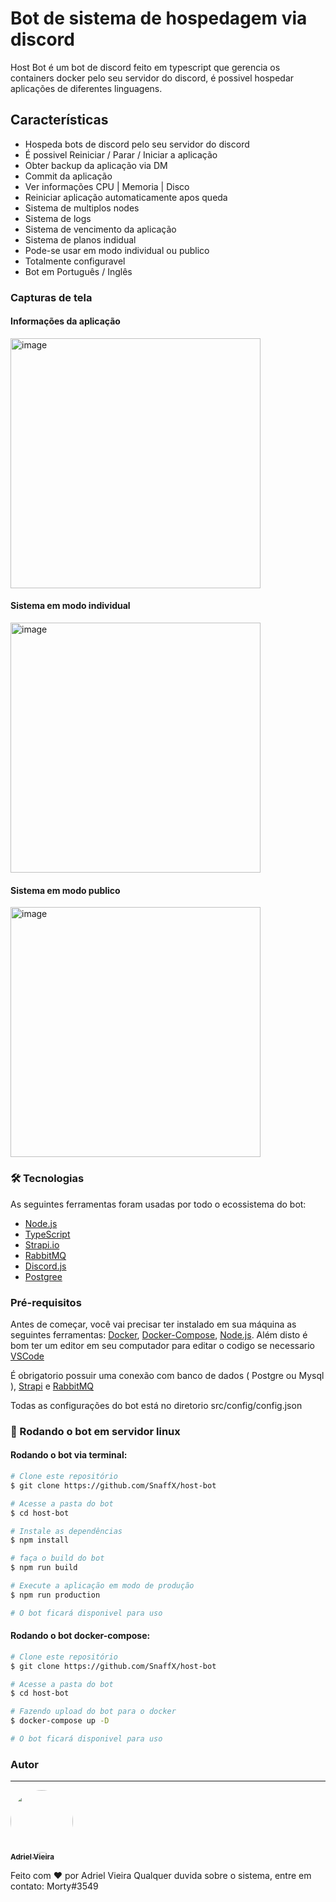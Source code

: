 # Bot de sistema de hospedagem via discord

Host Bot é um bot de discord feito em typescript que gerencia os containers docker pelo seu servidor do discord, é possivel hospedar aplicações de diferentes linguagens.

## Características

- Hospeda bots de discord pelo seu servidor do discord
- É possivel Reiniciar / Parar / Iniciar a aplicação
- Obter backup da aplicação via DM
- Commit da aplicação
- Ver informações CPU | Memoria | Disco
- Reiniciar aplicação automaticamente apos queda
- Sistema de multiplos nodes
- Sistema de logs
- Sistema de vencimento da aplicação
- Sistema de planos indidual
- Pode-se usar em modo individual ou publico
- Totalmente configuravel
- Bot em Português / Inglês

### Capturas de tela

#### Informações da aplicação

<img width="400" alt="image" src="https://media.discordapp.net/attachments/996221556499955732/998263736311750766/2.PNG">

#### Sistema em modo individual

<img width="400" alt="image" src="https://media.discordapp.net/attachments/688522093675151408/1032721459744870471/unknown.png?width=344&height=473">

#### Sistema em modo publico

<img width="400" alt="image" src="https://media.discordapp.net/attachments/688522093675151408/1032724132623823028/unknown.png">

### 🛠 Tecnologias

As seguintes ferramentas foram usadas por todo o ecossistema do bot:

- [Node.js](https://nodejs.org/en/)
- [TypeScript](https://www.typescriptlang.org/)
- [Strapi.io](https://www.prisma.io/)
- [RabbitMQ](https://www.rabbitmq.com/)
- [Discord.js](https://discord.js.org)
- [Postgree](https://www.postgresql.org)

### Pré-requisitos

Antes de começar, você vai precisar ter instalado em sua máquina as seguintes ferramentas:
[Docker](https://www.docker.com), [Docker-Compose](https://docs.docker.com/compose/), [Node.js](https://nodejs.org/en/).
Além disto é bom ter um editor em seu computador para editar o codigo se necessario [VSCode](https://code.visualstudio.com/)

É obrigatorio possuir uma conexão com banco de dados ( Postgre ou Mysql ), [Strapi](https://strapi.io/) e [RabbitMQ](https://www.rabbitmq.com/)

Todas as configurações do bot está no diretorio src/config/config.json

### 🎲 Rodando o bot em servidor linux

#### Rodando o bot via terminal:

```bash
# Clone este repositório
$ git clone https://github.com/SnaffX/host-bot

# Acesse a pasta do bot
$ cd host-bot

# Instale as dependências
$ npm install

# faça o build do bot
$ npm run build

# Execute a aplicação em modo de produção
$ npm run production

# O bot ficará disponivel para uso
```

#### Rodando o bot docker-compose:

```bash
# Clone este repositório
$ git clone https://github.com/SnaffX/host-bot

# Acesse a pasta do bot
$ cd host-bot

# Fazendo upload do bot para o docker
$ docker-compose up -D

# O bot ficará disponivel para uso
```

### Autor

---

<a href="https://github.com/SnaffX">
 <img style="border-radius: 50%;" src="https://images-ext-1.discordapp.net/external/wq557Lu1bEkS7ixVr-mN0fcqEFq1-rmIf4pFtkAH4Bs/%3Fsize%3D2048/https/cdn.discordapp.com/avatars/665200472596152341/2a2e4a2bedd8e136a8750298d158eee4.png" width="100px;" alt=""/>
 <br />
 <sub><b>Adriel Vieira</b></sub></a>

Feito com ❤️ por Adriel Vieira
Qualquer duvida sobre o sistema, entre em contato: Morty#3549
